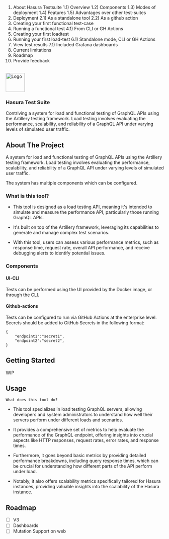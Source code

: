 1) About Hasura Testsuite
  1.1) Overview
  1.2) Components
  1.3) Modes of deployment
  1.4) Features
  1.5) Advantages over other test-suites
2) Deployment
  2.1) As a standalone tool
  2.2) As a github action
3) Creating your first functional test-case
4) Running a functional test
  4.1) From CLI or GH Actions
5) Creating your first loadtest
6) Running your first load-test
  6.1) Standalone mode, CLI or GH Actions
7) View test results
  7.1) Included Grafana dashboards
8) Current limitations
9) Roadmap
10) Provide feedback




<!-- PROJECT LOGO -->
<br />
<div align="left">
  <a href="https://github.com/github_username/repo_name">
    <img src="https://res.cloudinary.com/dh8fp23nd/image/upload/v1711457033/main-web/hasura_logo_primary_darkbg_nussjm.svg" alt="Logo" height="60">
  </a>

<h3 align="left">Hasura Test Suite</h3>

  <p align="left">
   Contriving a system for load and functional testing of GraphQL APIs using the Artillery testing framework. Load testing involves evaluating the performance, scalability, and reliability of a GraphQL API under varying levels of simulated user traffic.
    <br />
  </p>
</div>



<!-- ABOUT THE PROJECT -->
## About The Project

A system for load and functional testing of GraphQL APIs using the Artillery testing framework.
Load testing involves evaluating the performance, scalability, and reliability of a GraphQL API under varying levels of simulated user traffic.

The system has multiple components which can be configured.

### What is this tool?

- This tool is designed as a load testing API, meaning it's intended to simulate and measure the performance API, particularly those running GraphQL APIs.

- It's built on top of the Artillery framework, leveraging its capabilities to generate and manage complex test scenarios.

- With this tool, users can assess various performance metrics, such as response time, request rate, overall API performance, and receive debugging alerts to identify potential issues.

### Components

#### UI-CLI

Tests can be performed using the UI provided by the Docker image, or through the CLI.

#### Github-actions

Tests can be configured to run via GitHub Actions at the enterprise level. Secrets should be added to GitHub Secrets in the following format:


```
{
    "endpoint1":"secret1",
    "endpoint2":"secret2",
}
```

<!-- GETTING STARTED -->
## Getting Started

WIP


<!-- USAGE EXAMPLES -->
## Usage

`What does this tool do?`

- This tool specializes in load testing GraphQL servers, allowing developers and system administrators to understand how well their servers perform under different loads and scenarios.

- It provides a comprehensive set of metrics to help evaluate the performance of the GraphQL endpoint, offering insights into crucial aspects like HTTP responses, request rates, error rates, and response times.

- Furthermore, it goes beyond basic metrics by providing detailed performance breakdowns, including query response times, which can be crucial for understanding how different parts of the API perform under load.

- Notably, it also offers scalability metrics specifically tailored for Hasura instances, providing valuable insights into the scalability of the Hasura instance.


<!-- ROADMAP -->
## Roadmap
- [ ] V3
- [ ] Dashboards
- [ ] Mutation Support on web
